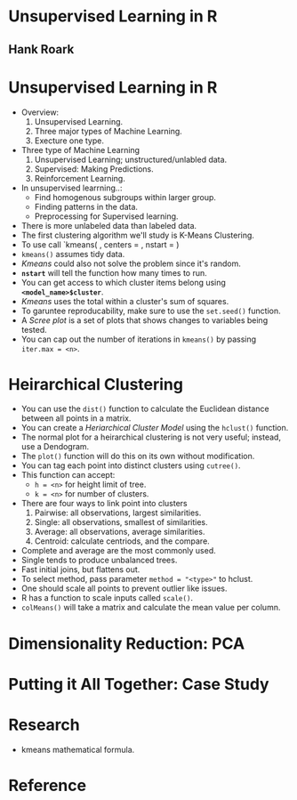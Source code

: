 # Unsupervised Learning in R
## Hank Roark

# Unsupervised Learning in R
- Overview:
	1. Unsupervised Learning.
	2. Three major types of Machine Learning.
	3. Execture one type.
- Three type of Machine Learning
	1. Unsupervised Learning; unstructured/unlabled data.
	2. Supervised: Making Predictions.
	3. Reinforcement Learning.
- In unsupervised learrning..:
	* Find homogenous subgroups within larger group.
	* Finding patterns in the data.
	* Preprocessing for Supervised learning.
- There is more unlabeled data than labeled data.
- The first clustering algorithm we'll study is K-Means Clustering.
- To use call `kmeans( **<dataframe>**, centers = **<n>**, nstart = **<n>**)
- `kmeans()` assumes tidy data.
- *Kmeans* could also not solve the problem since it's random.
- **`nstart`** will tell the function how many times to run.
- You can get access to which cluster items belong using **`<model_name>$cluster`**.
- *Kmeans* uses the total within a cluster's sum of squares.
- To garuntee reproducability, make sure to use the `set.seed()` function.
- A *Scree plot* is a set of plots that shows changes to variables being tested.
- You can cap out the number of iterations in `kmeans()` by passing `iter.max = <n>`.

# Heirarchical Clustering
- You can use the `dist()` function to calculate the Euclidean distance between all points in a matrix.
- You can create a *Heriarchical Cluster Model* using the `hclust()` function.
- The normal plot for a heirarchical clustering is not very useful; instead, use a Dendogram.
- The `plot()` function will do this on its own without modification.
- You can tag each point into distinct clusters using `cutree()`.
- This function can accept:
	* `h = <n>` for height limit of tree.
	* `k = <n>` for number of clusters.
- There are four ways to link point into clusters
	1. Pairwise: all observations, largest similarities.
	2. Single: all observations, smallest of similarities.
	3. Average: all observations, average similarities.
	4. Centroid: calculate centriods, and the compare.
- Complete and average are the most commonly used.
- Single tends to produce unbalanced trees.
- Fast initial joins, but flattens out.
- To select method, pass parameter `method = "<type>"` to hclust.
- One should scale all points to prevent outlier like issues.
- R has a function to scale inputs called `scale()`.
- `colMeans()` will take a matrix and calculate the mean value per column.

# Dimensionality Reduction: PCA


# Putting it All Together: Case Study

# Research
- kmeans mathematical formula.


# Reference
